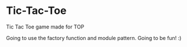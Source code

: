 # Tic-Tac-Toe
Tic Tac Toe game made for TOP

Going to use the factory function and module pattern. Going to be fun! :)

